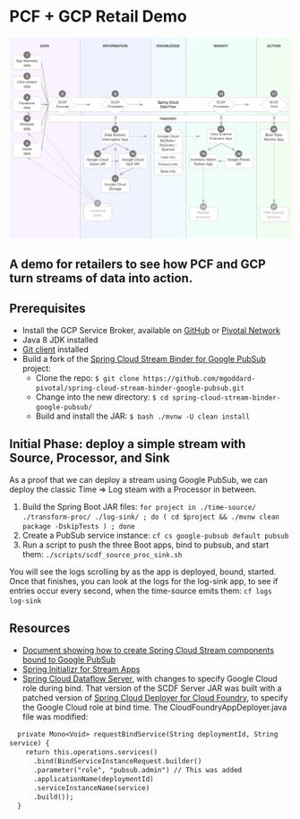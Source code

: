 # PCF + GCP Retail Demo

![Diagram showing major components and how data flows](./images/data_flow_diagram.png)

## A demo for retailers to see how PCF and GCP turn streams of data into action. 

## Prerequisites
* Install the GCP Service Broker, available on [GitHub](https://github.com/GoogleCloudPlatform/gcp-service-broker)
or [Pivotal Network](https://network.pivotal.io/products/gcp-service-broker/)
* Java 8 JDK installed
* [Git client](https://git-scm.com/downloads) installed
* Build a fork of the [Spring Cloud Stream Binder for Google PubSub](https://github.com/mgoddard-pivotal/spring-cloud-stream-binder-google-pubsub) project:
    - Clone the repo: `$ git clone https://github.com/mgoddard-pivotal/spring-cloud-stream-binder-google-pubsub.git`
    - Change into the new directory: `$ cd spring-cloud-stream-binder-google-pubsub/`
    - Build and install the JAR: `$ bash ./mvnw -U clean install`

## Initial Phase: deploy a simple stream with Source, Processor, and Sink
As a proof that we can deploy a stream using Google PubSub, we can deploy the classic Time => Log steam
with a Processor in between.

1. Build the Spring Boot JAR files: `for project in ./time-source/ ./transform-proc/ ./log-sink/ ; do ( cd $project && ./mvnw clean package -DskipTests ) ; done`
1. Create a PubSub service instance: `cf cs google-pubsub default pubsub`
1. Run a script to push the three Boot apps, bind to pubsub, and start them: `./scripts/scdf_source_proc_sink.sh`

You will see the logs scrolling by as the app is deployed, bound, started.  Once that finishes, you can
look at the logs for the log-sink app, to see if entries occur every second, when the time-source emits
them: `cf logs log-sink`



## Resources
* [Document showing how to create Spring Cloud Stream components bound to Google PubSub](./docs/GooglePubSubBinderandSCDF.pdf)
* [Spring Initializr for Stream Apps](http://start-scs.cfapps.io/)
* [Spring Cloud Dataflow Server](https://storage.googleapis.com/mgoddard-jars/spring-cloud-dataflow-server-cloudfoundry-1.1.1.BUILD-SNAPSHOT.jar),
  with changes to specify Google Cloud role during bind. That version of the SCDF Server JAR was built
  with a patched version of
  [Spring Cloud Deployer for Cloud Foundry](https://github.com/spring-cloud/spring-cloud-deployer-cloudfoundry), 
  to specify the Google Cloud role at bind time. The CloudFoundryAppDeployer.java file was modified:

```
  private Mono<Void> requestBindService(String deploymentId, String service) {
    return this.operations.services()
      .bind(BindServiceInstanceRequest.builder()
      .parameter("role", "pubsub.admin") // This was added
      .applicationName(deploymentId)
      .serviceInstanceName(service)
      .build());
  }
```

